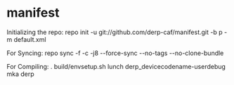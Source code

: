 # manifest
Initializing the repo:
repo init -u git://github.com/derp-caf/manifest.git -b p -m default.xml

For Syncing:
repo sync -f -c -j8 --force-sync --no-tags --no-clone-bundle

For Compiling:
. build/envsetup.sh
lunch derp_devicecodename-userdebug
mka derp
